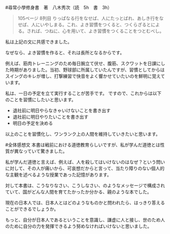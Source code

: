 #尋常小學修身書　著　八木秀次（読　5h　書　3h）

>105ページ 8列目
りっぱなる行をなせば、人にたっとばれ、あしき行をなせば、人にいやしまる。これ、よき習慣をつくると、つくらざるとによる。されば、つねに、心を用いて、よき習慣をつくることをつとむべし。

私は上記の文に共感できました。

なぜなら、よき習慣を作ると、それは長所となるからです。

例えば、筋肉トレーニングのため毎日腕立て伏せ、腹筋、スクワットを日課にした時期がありました。当初、野球部に所属していたんですが、習慣としてからはスイングのキレが増し、打撃練習で快音をよく響かせていたいのを鮮明に覚えています。

私は、一日の予定を立て実行することが苦手です。
ですので、これからは以下のことを習慣にしたいと思います。

- 退社前に明日やらなきゃいけないことを書き出す
- 退社前に明日やりたいことを書き出す
- 明日の予定を決める

以上のことを習慣化し、ワンランク上の人間を維持していきたいと思います。


#全体感想文
本書は戦前における道徳教育らしいですが、私が学んだ道徳とは性質が異なっていて驚きました。

私が学んだ道徳と言えば、例えば、人を殺してはいけないのはなぜ？という問いに対して、その人が痛いから、可哀想だからと言って、当たり障りのない個人的な主観を述べるような授業であった記憶があります。

対して本書は、こうなりなさい、こうしなさい、のようなメッセージで構成されていて、国がどんな人間を育てたかったか分かる、親のような本でした。

現在の日本人では、日本人とはどのようなものかと問われたら、はっきり答えることができるでしょうか。

もっと、自分が日本人であるということを意識し、謙虚に人と接し、世のため人のために自分の力を発揮できるよう努めなければいけないと思いました。